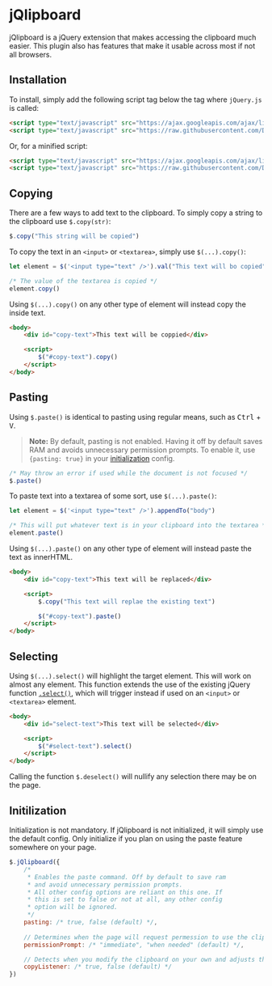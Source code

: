 # jQlipboard
jQlipboard is a jQuery extension that makes accessing the clipboard much easier. This plugin also has features that make it usable across most if not all browsers.

## Installation
To install, simply add the following script tag below the tag where `jQuery.js` is called:

```html
<script type="text/javascript" src="https://ajax.googleapis.com/ajax/libs/jquery/3.5.1/jquery.js"></script>
<script type="text/javascript" src="https://raw.githubusercontent.com/DiriectorDoc/jQlipboard/master/JQlipboard.js"></script>
```

Or, for a minified script:

```html
<script type="text/javascript" src="https://ajax.googleapis.com/ajax/libs/jquery/3.5.1/jquery.min.js"></script>
<script type="text/javascript" src="https://raw.githubusercontent.com/DiriectorDoc/jQlipboard/master/JQlipboard.min.js"></script>
```

## Copying
There are a few ways to add text to the clipboard. To simply copy a string to the clipboard use `$.copy(str)`:

```javascript
$.copy("This string will be copied")
```

To copy the text in an `<input>` or `<textarea>`, simply use `$(...).copy()`:

```javascript
let element = $('<input type="text" />').val("This text will bo copied").appendTo("body")

/* The value of the textarea is copied */
element.copy()
```

Using `$(...).copy()` on any other type of element will instead copy the inside text.

```html
<body>
	<div id="copy-text">This text will be coppied</div>

	<script>
		$("#copy-text").copy()
	</script>
</body>
```

## Pasting
Using `$.paste()` is identical to pasting using regular means, such as <kbd>Ctrl</kbd> + <kbd>V</kbd>.

> **Note:** By default, pasting is not enabled. Having it off by default saves RAM and avoids unnecessary permission prompts. To enable it, use `{pasting: true}` in your [initialization](#initilization) config.

```javascript
/* May throw an error if used while the document is not focused */
$.paste()
```

To paste text into a textarea of some sort, use `$(...).paste()`:

```javascript
let element = $('<input type="text" />').appendTo("body")

/* This will put whatever text is in your clipboard into the textarea */
element.paste()
```

Using `$(...).paste()` on any other type of element will instead paste the text as innerHTML.

```html
<body>
	<div id="copy-text">This text will be replaced</div>

	<script>
		$.copy("This text will replae the existing text")

		$("#copy-text").paste()
	</script>
</body>
```

## Selecting
Using `$(...).select()` will highlight the target element. This will work on almost any element. This function extends the use of the existing jQuery function [`.select()`](https://api.jquery.com/select/), which will trigger instead if used on an `<input>` or `<textarea>` element.

```html
<body>
	<div id="select-text">This text will be selected</div>

	<script>
		$("#select-text").select()
	</script>
</body>
```

Calling the function `$.deselect()` will nullify any selection there may be on the page.

## Initilization
Initialization is not mandatory. If jQlipboard is not initialized, it will simply use the default config. Only initialize if you plan on using the paste feature somewhere on your page.

```javascript
$.jQlipboard({
	/*
	 * Enables the paste command. Off by default to save ram
	 * and avoid unnecessary permission prompts.
	 * All other config options are reliant on this one. If
	 * this is set to false or not at all, any other config
	 * option will be ignored.
	 */
	pasting: /* true, false (default) */,
			  
	// Determines when the page will request permession to use the clipboard; on load or when needed
	permissionPrompt: /* "immediate", "when needed" (default) */,

	// Detects when you modify the clipboard on your own and adjusts the functions accordingly
	copyListener: /* true, false (default) */
})
```